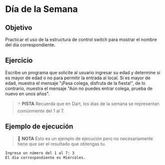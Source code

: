 # Día de la Semana

## Objetivo

Practicar el uso de la estructura de control switch para mostrar el nombre del día correspondiente.

## Ejercicio

Escribe un programa que solicite al usuario ingresar su edad y determine si es mayor de edad o no para permitir la entrada al local. Si es mayor de edad, muestra el mensaje "¡Pasa colega, disfruta de la fiesta!", de lo contrario, muestra el mensaje "Aún no puedes entrar colega, prueba de nuevo en unos años".

> :black_joker: **PISTA**
> Recuerda que en Dart, los días de la semana se representan comúnmente del 1 al 7.

## Ejemplo de ejecución

> :pencil: **NOTA**
> Esto es un ejemplo de ejecución pero no necesariamente tiene que ser el resultado que obtengas tu.

~~~sh
Ingresa un número del 1 al 7: 3
El día correspondiente es Miércoles.
~~~

